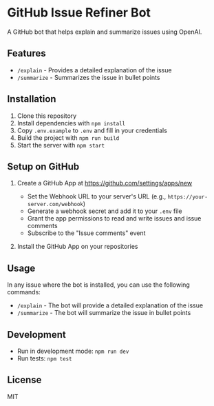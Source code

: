 # GitHub Issue Refiner Bot

A GitHub bot that helps explain and summarize issues using OpenAI.

## Features

- `/explain` - Provides a detailed explanation of the issue
- `/summarize` - Summarizes the issue in bullet points

## Installation

1. Clone this repository
2. Install dependencies with `npm install`
3. Copy `.env.example` to `.env` and fill in your credentials
4. Build the project with `npm run build`
5. Start the server with `npm start`

## Setup on GitHub

1. Create a GitHub App at https://github.com/settings/apps/new
   - Set the Webhook URL to your server's URL (e.g., `https://your-server.com/webhook`)
   - Generate a webhook secret and add it to your `.env` file
   - Grant the app permissions to read and write issues and issue comments
   - Subscribe to the "Issue comments" event

2. Install the GitHub App on your repositories

## Usage

In any issue where the bot is installed, you can use the following commands:

- `/explain` - The bot will provide a detailed explanation of the issue
- `/summarize` - The bot will summarize the issue in bullet points

## Development

- Run in development mode: `npm run dev`
- Run tests: `npm test`

## License

MIT 
